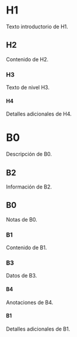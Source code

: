 # H1
Texto introductorio de H1.

## H2
Contenido de H2.

### H3
Texto de nivel H3.

#### H4
Detalles adicionales de H4.

# B0
Descripción de B0.

## B2
Información de B2.

## B0
Notas de B0.

### B1
Contenido de B1.

### B3
Datos de B3.

#### B4
Anotaciones de B4.

#### B1
Detalles adicionales de B1.
